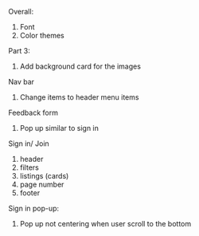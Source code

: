 Overall:
1. Font
2. Color themes

Part 3:
1. Add background card for the images

Nav bar
1. Change items to header menu items

Feedback form
1. Pop up similar to sign in 

Sign in/ Join
1. header
2. filters
3. listings (cards)
4. page number
5. footer

Sign in pop-up:
1. Pop up not centering when user scroll to the bottom